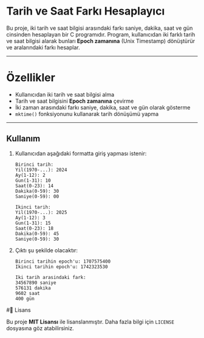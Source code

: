 # Tarih ve Saat Farkı Hesaplayıcı 

Bu proje, iki tarih ve saat bilgisi arasındaki farkı saniye, dakika, saat ve gün cinsinden hesaplayan bir C programıdır. Program, kullanıcıdan iki farklı tarih ve saat bilgisi alarak bunları **Epoch zamanına** (Unix Timestamp) dönüştürür ve aralarındaki farkı hesaplar.

---

# Özellikler

- Kullanıcıdan iki tarih ve saat bilgisi alma  
- Tarih ve saat bilgisini **Epoch zamanına** çevirme  
- İki zaman arasındaki farkı saniye, dakika, saat ve gün olarak gösterme  
- `mktime()` fonksiyonunu kullanarak tarih dönüşümü yapma  

---

## Kullanım

1. Kullanıcıdan aşağıdaki formatta giriş yapması istenir:
   ```
   Birinci tarih:
   Yil(1970-...): 2024
   Ay(1-12): 2
   Gun(1-31): 10
   Saat(0-23): 14
   Dakika(0-59): 30
   Saniye(0-59): 00
   
   Ikinci tarih:
   Yil(1970-...): 2025
   Ay(1-12): 3
   Gun(1-31): 15
   Saat(0-23): 18
   Dakika(0-59): 45
   Saniye(0-59): 30
   ```

2. Çıktı şu şekilde olacaktır:
   ```
   Birinci tarihin epoch'u: 1707575400
   Ikinci tarihin epoch'u: 1742323530
   
   Iki tarih arasindaki fark:
   34567890 saniye
   576131 dakika
   9602 saat
   400 gün
   ```

#📜 Lisans

Bu proje **MIT Lisansı** ile lisanslanmıştır. Daha fazla bilgi için `LICENSE` dosyasına göz atabilirsiniz.

